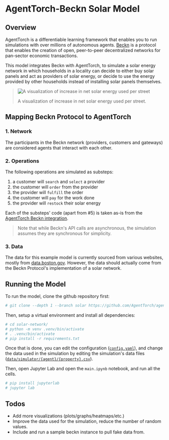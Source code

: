 # AgentTorch-Beckn Solar Model

## Overview

AgentTorch is a differentiable learning framework that enables you to run simulations with
over millions of autonomous agents. [Beckn](https://becknprotocol.io) is a protocol that
enables the creation of open, peer-to-peer decentralized networks for pan-sector economic
transactions.

This model integrates Beckn with AgentTorch, to simulate a solar energy network in which
households in a locality can decide to either buy solar panels and act as providers of
solar energy, or decide to use the energy provided by other households instead of
installing solar panels themselves.

> ![A visualization of increase in net solar energy used per street](docs/visualization.gif)
>
> A visualization of increase in net solar energy used per street.

## Mapping Beckn Protocol to AgentTorch

### 1. Network

The participants in the Beckn network (providers, customers and gateways) are considered
agents that interact with each other.

### 2. Operations

The following operations are simulated as substeps:

1. a customer will `search` and `select` a provider
2. the customer will `order` from the provider
3. the provider will `fulfill` the order
4. the customer will `pay` for the work done
5. the provider will `restock` their solar energy

Each of the substeps' code (apart from #5) is taken as-is from the
[AgentTorch Beckn integration](https://github.com/AgentTorch/agent-torch-beckn).

> Note that while Beckn's API calls are asynchronous, the simulation assumes they are
> synchronous for simplicity.

### 3. Data

The data for this example model is currently sourced from various websites, mostly from
[data.boston.gov](http://data.boston.gov/). However, the data should actually come from
the Beckn Protocol's implementation of a solar network.

## Running the Model

To run the model, clone the github repository first:

```python
# git clone --depth 1 --branch solar https://github.com/AgentTorch/agent-torch-beckn solar-netowkr
```

Then, setup a virtual environment and install all dependencies:

```python
# cd solar-network/
# python -m venv .venv/bin/activate
# . .venv/bin/activate
# pip install -r requirements.txt
```

Once that is done, you can edit the configuration ([`config.yaml`](../config.yaml)), and
change the data used in the simulation by editing the simulation's data files
([`data/simulator/{agent}/{property}.csv`](../data/simulator/)).

Then, open Jupyter Lab and open the `main.ipynb` notebook, and run all the cells.

```python
# pip install jupyterlab
# jupyter lab
```

## Todos

- Add more visualizations (plots/graphs/heatmaps/etc.)
- Improve the data used for the simulation, reduce the number of random values.
- Include and run a sample beckn instance to pull fake data from.
